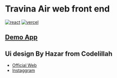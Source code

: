 # Travina Air web front end

<div >
<a href='https://reactjs.org/' target="_blank"><img alt='react' src='https://img.shields.io/badge/ReactJs_V 18.10-100000?style=plastic&logo=react&logoColor=white&labelColor=black&color=1A6BF7'/></a>
<a href='https://vercel.com/' target="_blank"><img alt='vercel' src='https://img.shields.io/badge/Vercel-100000?style=plastic&logo=vercel&logoColor=white&labelColor=black&color=1A6BF7'/></a>
</div>

## [Demo App](https://2rims-travel-web.vercel.app/)

## Ui design By Hazar from Codelillah

- [Official Web](https://codelillah.com/)
- [Instaggram](https://www.instagram.com/codelillah/)
